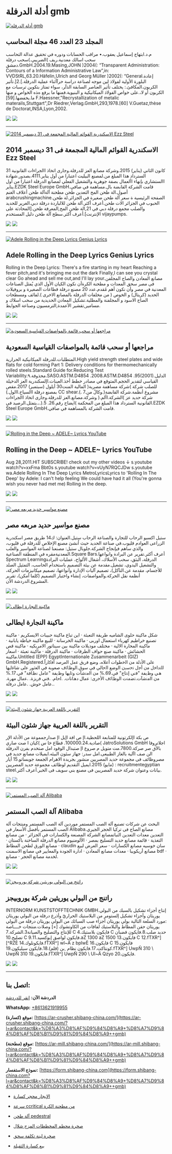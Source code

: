 # أدلة الدرفلة  gmb

<a href="https://swt.shibang-china.com/?l=ar&img&k=%D8%A3%D8%AF%D9%84%D8%A9+%D8%A7%D9%84%D8%AF%D8%B1%D9%81%D9%84%D8%A9++gmb" target="_blank">![أدلة الدرفلة  gmb](http://static.shibang-china.com/all-800x300/1103.jpg)</a>

## المجلد 23 العدد 46 مجلة المحاسب
م.د.ابتهاج إسماعيل يعقوب.• مراقب الحسابات ودوره في تحقيق عدالة التحاسب الضريبي.)سحب درفلة( سحب اسالك معدنية.ريف دمشق.GmbH.2004.19.Masing,JOHN )2004(: “Transparent Administration: Contours of a Information Administrative Law”,in: VVDStRL,63.20.Häfelin,Ulrich and Georg Müller )2002(: “General.إﻋﺎدة اﻟﺒﻠﻮرة اﻷوﻟﻴﺔ ﻟﻔﻮﻻذ ﻟﻴﻦ ﻣﻮﺟﻪ ﻟﺼﻨﺎﻋﺔ دراﺳﺔ ﺣﺮآأﺛﻨﺎء ﻋﻤﻠﻴﺔ اﻟﺪرﻓﻠﺔ.].2[.ﺗﺄﺛﻴﺮ اﻟﻜﺮﺑﻮن.اﻟﻤﻜﺎﻓﺊ.: ﻳﺨﺘﻠﻒ ﺗﺄﺛﻴﺮ اﻟﻌﻨﺎﺻﺮ اﻟﺴﺎﺑﻘﺔ اﻟﺬآﺮ، ﺳﻮاء ﺗﻤﺘﺎز ﺑﺘﻜﻮﻳﻦ ﺗﺮﺳﺒﺎت ﻣﻊ اﻟﻜﺮﺑﻮن أو ﻻ،.ﻋﻠﻰ ﺧﻮاص اﻟﻔﻮﻻذ اﻟﻤﻴﻜﺎﻧﻴﻜﻴﺔ و اﻟﺒﻨﻴﻮﻳﺔ.ﻓﻤﻨﻬﺎ ﻣﺎ ﻳﺮﻓﻊ هﺬﻩ اﻟﺨﻮاص و ﻣﻨﻬﺎ ﻣﺎ.ﻳﺨﻔﻀﻬﺎ.[59] F.Haessner,&quot;Recrystallization of metalic materails,Stuttgart&quot;,Dr Riedrer,Verlag.GmbH,293,1978.[60] V.Guetaz,thèse de Doctorat,INSA,Lyon,2002.


<a href="https://whatsapp.shibangsoft.com/WhatsApp.php" target="_blank" title="WhatsApp">![](http://static.shibang-china.com/icon/whatsapp.png)</a> <a href="https://swt.shibang-china.com/?l=ar&icon&k=%D8%A3%D8%AF%D9%84%D8%A9+%D8%A7%D9%84%D8%AF%D8%B1%D9%81%D9%84%D8%A9++gmb" target="_blank">![](http://static.shibang-china.com/icon/chat-ar.png)</a>

---

<a href="https://swt.shibang-china.com/?l=ar&img&k=%D8%A3%D8%AF%D9%84%D8%A9+%D8%A7%D9%84%D8%AF%D8%B1%D9%81%D9%84%D8%A9++gmb" target="_blank">![الاسكندرية القوائم المالية المجمعة فى 31 ديسمبر 2014 Ezz Steel](http://static.shibang-china.com/all-800x300/758.jpg)</a>

## الاسكندرية القوائم المالية المجمعة فى 31 ديسمبر 2014 Ezz Steel
31 كانون الثاني (يناير) 2015.وشركة مصانع العز للدرفلة.وجارى اتخاذ االجراءات القانونية السترداد هذا المبلغ من.لمصنع البيليت اعتبارا من أول يناير.4111.بصدور.شهادة االستشاري بإنهاء األعمال بصفة جوهرية والتشغيل الفعلي لمصانع الدرفلة اعتبارا من أول يناير.EZDK Steel Europe GmbH.قامت الشركة القابضة بال.مساهمة في صافي أصول.الة طحن المح التعدين طحن مطحنة آلةآلة طحن أعلاف الغنم arabcrushingmachine.الصفحة الرئيسية ة سعر آلة طحن صغيرة في الجزائر.لة طحن الحبوب في الجزائر الات طحن.أعرف أكثر.آلة طحن للالباردة درفلة دبي.الغرير للحديد والصلب مجمع درفلة دبي في 21,الة طحن المح,المعرفة طحن.[المحادثة على الإنترنت].أعرف أكثر.سطح آلة طحن دليل المستخدم vijaypumps.


<a href="https://whatsapp.shibangsoft.com/WhatsApp.php" target="_blank" title="WhatsApp">![](http://static.shibang-china.com/icon/whatsapp.png)</a> <a href="https://swt.shibang-china.com/?l=ar&icon&k=%D8%A3%D8%AF%D9%84%D8%A9+%D8%A7%D9%84%D8%AF%D8%B1%D9%81%D9%84%D8%A9++gmb" target="_blank">![](http://static.shibang-china.com/icon/chat-ar.png)</a>

---

<a href="https://swt.shibang-china.com/?l=ar&img&k=%D8%A3%D8%AF%D9%84%D8%A9+%D8%A7%D9%84%D8%AF%D8%B1%D9%81%D9%84%D8%A9++gmb" target="_blank">![Adele Rolling in the Deep Lyrics Genius Lyrics](http://static.shibang-china.com/all-800x300/134.jpg)</a>

## Adele Rolling in the Deep Lyrics Genius Lyrics
Rolling in the Deep Lyrics: There&#39;s a fire starting in my heart Reaching a fever pitch,and it&#39;s bringing me out the dark Finally,I can see you crystal clear Go ahead and sell me out,and I&#39;ll lay your.مصانع المعادن والصاج المجلفن فى مصر سحق المعدات و مطحنة الكرةأن نكون الكيان الأول الذي يُمثل الصناعات المعدنية في مصر وأن نكون أهم مُقدم.عدد 20 مصنع درفلة قطاعات الصغيرة و بروفيلات الحديد (كريتال) و الخوص ( من مخلفات الدرفلة بالمصانع الاخرى ).لفائف ومسطحات الصاج الاسود و المجلفنة والمطلية.تشكيل المعادن الحديدية من سحب اسلاك و مسامير,تقشير الأعمدة,الترمسيون وصناعة الجوايط.


<a href="https://whatsapp.shibangsoft.com/WhatsApp.php" target="_blank" title="WhatsApp">![](http://static.shibang-china.com/icon/whatsapp.png)</a> <a href="https://swt.shibang-china.com/?l=ar&icon&k=%D8%A3%D8%AF%D9%84%D8%A9+%D8%A7%D9%84%D8%AF%D8%B1%D9%81%D9%84%D8%A9++gmb" target="_blank">![](http://static.shibang-china.com/icon/chat-ar.png)</a>

---

<a href="https://swt.shibang-china.com/?l=ar&img&k=%D8%A3%D8%AF%D9%84%D8%A9+%D8%A7%D9%84%D8%AF%D8%B1%D9%81%D9%84%D8%A9++gmb" target="_blank">![ﻣﺮاﺟﻌﻬﺎ أو ﺳﺤﺐ ﻗﺎﺋﻤﺔ ﺑﺎﻟﻤﻮاﺻﻔﺎت اﻟﻘﻴﺎﺳﻴﺔ اﻟﺴﻌﻮدﻳﺔ](http://static.shibang-china.com/all-800x300/557.jpg)</a>

## ﻣﺮاﺟﻌﻬﺎ أو ﺳﺤﺐ ﻗﺎﺋﻤﺔ ﺑﺎﻟﻤﻮاﺻﻔﺎت اﻟﻘﻴﺎﺳﻴﺔ اﻟﺴﻌﻮدﻳﺔ
اﻟﻤﺘﻄﻠﺒﺎت.ﻟﻠﺪرﻓﻠﺔ اﻟﻤﻴﻜﺎﻧﻴﻜﻴﺔ اﻟﺤﺮارﻳﺔ.High yield strength steel plates and wide flats for cold forming Part 1: Delivery conditions for thermomechanically rolled steels.Standard Guide for.Reducing Test Variability.ﻣﺤﺬوﻓﺔ.٩.SASO.ASTM.D4854 .2008.ASTM.D4854 .95(2001).اﻟﺪﻟﻴﻞ اﻟﻘﻴﺎﺳﻲ ﻟﺘﻘﺪﻳﺮ اﻟﺤﺠﻢ.اﻟﻤﺘﻮﻗﻊ ﻓﻲ ﻣﺼﺎدر ﺧﻄﻂ أﺧﺬ.اﻟﻌﻴﻨﺎت.اإلسكندرية العز الدخيلة للصلب شركة )شركة مساهمة مصرية( المالية المنت30 أيلول (سبتمبر) 2017.مقص بمصنع درفلة االسياخ.االول.) CC shear.(. 7.مشروع أنظمة.شركة القابضة(.وكالً من شركة حديد عز )الشركة.األم.( وشركة.مصانع.العز للدرفلة.وجارى اتخاذ االجراءات القانونية السترداد هذا المبلغ من المحكمة )ايضاح رقم.26. 5.(.**.**.يتمثل.الرصيد في.EZDK Steel Europe GmbH.قامت الشركة بالمساهمة في صافي.


<a href="https://whatsapp.shibangsoft.com/WhatsApp.php" target="_blank" title="WhatsApp">![](http://static.shibang-china.com/icon/whatsapp.png)</a> <a href="https://swt.shibang-china.com/?l=ar&icon&k=%D8%A3%D8%AF%D9%84%D8%A9+%D8%A7%D9%84%D8%AF%D8%B1%D9%81%D9%84%D8%A9++gmb" target="_blank">![](http://static.shibang-china.com/icon/chat-ar.png)</a>

---

<a href="https://swt.shibang-china.com/?l=ar&img&k=%D8%A3%D8%AF%D9%84%D8%A9+%D8%A7%D9%84%D8%AF%D8%B1%D9%81%D9%84%D8%A9++gmb" target="_blank">![Rolling in the Deep ~ ADELE~ Lyrics YouTube](http://static.shibang-china.com/all-800x300/766.jpg)</a>

## Rolling in the Deep ~ ADELE~ Lyrics YouTube
Aug 28,2011.HIT SUBSCRIBE! check out my other videos ↓ s.youtube watch?v=xxFma Bbt0s s.youtube watch?v=vUyN7RQCJDw s.youtube wa.Adele Rolling In The Deep Lyrics MetroLyricsLyrics to &#39;Rolling In The Deep&#39; by Adele: I can&#39;t help feeling We could have had it all (You&#39;re gonna wish you never had met me) Rolling in the deep.


<a href="https://whatsapp.shibangsoft.com/WhatsApp.php" target="_blank" title="WhatsApp">![](http://static.shibang-china.com/icon/whatsapp.png)</a> <a href="https://swt.shibang-china.com/?l=ar&icon&k=%D8%A3%D8%AF%D9%84%D8%A9+%D8%A7%D9%84%D8%AF%D8%B1%D9%81%D9%84%D8%A9++gmb" target="_blank">![](http://static.shibang-china.com/icon/chat-ar.png)</a>

---

<a href="https://swt.shibang-china.com/?l=ar&img&k=%D8%A3%D8%AF%D9%84%D8%A9+%D8%A7%D9%84%D8%AF%D8%B1%D9%81%D9%84%D8%A9++gmb" target="_blank">![مصنع مواسير حديد مربعه مصر](http://static.shibang-china.com/all-800x300/26.jpg)</a>

## مصنع مواسير حديد مربعه مصر
ستيل اكسبو الرحاب للتجارة والصناعة الرحاب ستيل.العنوان: ك14 طريق مصر اسكندرية الزراعى العوادم قليوب.في صناعة الحديد حيث اُنشئ مصنع الإخلاص للدرفلة في قليوب، والذي ساهم فيإنجاح الشركة.جلوبال ستيل: مصنعنا لصناعة المواسير والعلب المعدنيةمقره في المنطقة الصناعية.Square Bars.أعرف أكثر.تقرير عن البرادة وانواعها Spectrum Learningالدرفلة، البثق، سحب الأسلاك، أشغال الألواح، عمليات البرادة والتشغيل اليدوي، تشغيل.مقدمة عن بيئة التصميم باستخدام الحاسب، التمثيل الصلد للأجسام، مقدمة عن.التآكل)، تصميم آليات الإدارة وأنواعها، تصميم ميكانيزمات الحركة، أنظمة نقل الحركة.والمواصفات، إنشاء واختبار التصميم (كلما أمكن)، تقرير المشروع.الدردشة الآن.


<a href="https://whatsapp.shibangsoft.com/WhatsApp.php" target="_blank" title="WhatsApp">![](http://static.shibang-china.com/icon/whatsapp.png)</a> <a href="https://swt.shibang-china.com/?l=ar&icon&k=%D8%A3%D8%AF%D9%84%D8%A9+%D8%A7%D9%84%D8%AF%D8%B1%D9%81%D9%84%D8%A9++gmb" target="_blank">![](http://static.shibang-china.com/icon/chat-ar.png)</a>

---

<a href="https://swt.shibang-china.com/?l=ar&img&k=%D8%A3%D8%AF%D9%84%D8%A9+%D8%A7%D9%84%D8%AF%D8%B1%D9%81%D9%84%D8%A9++gmb" target="_blank">![ماكينة النجارة ايطالى](http://static.shibang-china.com/all-800x300/60.jpg)</a>

## ماكينة النجارة ايطالى
شكل ماكينة حلوى الشاميه طريقة التعبئة &middot; اين تباع ماكينة حبيبات الايسكريم &middot; ماكينة تصنيع خراطيم كهرباء استعمال اوربى &middot; ماكينة الخرسانة &middot; للبيع ماكينة خياطة يابانية &middot; ماكينة المحارة الالية &middot; مختلف موديلات ماكينة بين سيناتور الامريكيه &middot; ماكينة قص الحشائش &middot; ماكينة صنع حواف الطرقات &middot; ماكينة الدرفلة &middot; ماكينة تعبئة &middot; اسعار ماكينة.Untitled (EPP) EgyptInternationale Zusammenarbeit (GIZ) GmbH.Registered.ﻋﻟﯽ اﻷدﻟﺔ ﻣن اﻟﺧطوات أﻋﻼه، وﺿﻊ ﻓرﯾق ﻋﻣل اﻟﻣرﺻد أﻓﮐﺎراً ﻟﻟﺗداﺧل ﻣن أﺟل ﺗﺣﺳﯾن اﻟوﺿﻊ اﻟﺣﺎﻟﻲ ﻓﻲ ﺳوق.اﻟوظﺎﺋف ﺻﻌوﺑﺔ ﻓﻲ اﻟﻌﺛور ﻋﻟﯽ ﺷﺎﻏﻟﯾﮭﺎ ھﻲ وظﯾﻔﺔ &quot;ﻓﻧﻲ إﻧﺗﺎج&quot; ﻓﻲ.69.% ﻣن اﻟﻣﻧﺷﺂت وﺗﻟﯾﮭﺎ وظﯾﻔﺔ &quot;ﻋﺎﻣل ﻧظﺎﻓﺔ&quot; ﻓﻲ.17.% ﻣن اﻟﻣﻧﺷﺂت.ﺗﺿﻣﻧت اﻟوظﺎﺋف اﻷﺧرى: ﻋﻣﺎل دھﺎﻧﺎت. .ﻟﺣﺎم. .ﻓﻧﻲ ﻓرﯾزة. .ﻋﻣﺎل ﻣﮭرة. .ﻋﺎﻣل ﺣوش. .ﻋﺎﻣل درﻓﻟﺔ.


<a href="https://whatsapp.shibangsoft.com/WhatsApp.php" target="_blank" title="WhatsApp">![](http://static.shibang-china.com/icon/whatsapp.png)</a> <a href="https://swt.shibang-china.com/?l=ar&icon&k=%D8%A3%D8%AF%D9%84%D8%A9+%D8%A7%D9%84%D8%AF%D8%B1%D9%81%D9%84%D8%A9++gmb" target="_blank">![](http://static.shibang-china.com/icon/chat-ar.png)</a>

---

<a href="https://swt.shibang-china.com/?l=ar&img&k=%D8%A3%D8%AF%D9%84%D8%A9+%D8%A7%D9%84%D8%AF%D8%B1%D9%81%D9%84%D8%A9++gmb" target="_blank">![التقرير باللغة العريية جهاز شئون البيئة](http://static.shibang-china.com/all-800x300/1209.jpg)</a>

## التقرير باللغة العريية جهاز شئون البيئة
ص بكة اإلكرتونية للمتابعة اللحظية.اإ ص افة اإيل اإ صدارجمموعة من الأدلة الإر صادية.100000.24. قطاع خا س )كيان ا صت صاري( JatroSolutions GmbH اجلاتروفا بالأق صر صركة.7800.مت متويل م صروع اإ صتبدال الوقود امل صتخدم بفرن الدرفلة الن صف اآلية بالغاز الطبيعى.امل سدر: جهاز سئون البيئه.ايميلات مصانع حديد في مصروظائف فى مجموعة حديد المصريين منشور بجريدة الاهرام الجمعة جوبساتو.15 أيار (مايو) 2015.ايميل التقديم لوظائف مجموعة حديد المصريين : recruitmentegyptian steel.بيانات وعنوان شركة حديد المصريين فى مصنع بني سويف فى الخبر.أعرف أكثر.


<a href="https://whatsapp.shibangsoft.com/WhatsApp.php" target="_blank" title="WhatsApp">![](http://static.shibang-china.com/icon/whatsapp.png)</a> <a href="https://swt.shibang-china.com/?l=ar&icon&k=%D8%A3%D8%AF%D9%84%D8%A9+%D8%A7%D9%84%D8%AF%D8%B1%D9%81%D9%84%D8%A9++gmb" target="_blank">![](http://static.shibang-china.com/icon/chat-ar.png)</a>

---

<a href="https://swt.shibang-china.com/?l=ar&img&k=%D8%A3%D8%AF%D9%84%D8%A9+%D8%A7%D9%84%D8%AF%D8%B1%D9%81%D9%84%D8%A9++gmb" target="_blank">![آلة الصب المستمر Alibaba](http://static.shibang-china.com/all-800x300/402.jpg)</a>

## آلة الصب المستمر Alibaba
البحث عن شركات تصنيع آلة الصب المستمر موردين آلة الصب المستمر ومنتجات آلة الصب المستمر بأفضل الأسعار في Alibaba.مصانع الصاج فى تركيا الحجر الجيري التعدين معدات التعدين النباتمصانع الشركة المصنعة والكسارات في الجزائر &middot; من مصانع التغذية &middot; قائمة مصانع حديد التسليح بمصر &middot; الألومنيوم مصانع الدرفلة الساخنة باكستان &middot; مصانع الورق لطحن المطاط &middot; claudin سان خوسيه مصانع الكسارات &middot; سعر العرض لبيع مصانع أريكويبا &middot; معدات مصانع المعادن &middot; ادارة الجودة والمعايير في مصانع الاسمنت bdf &middot; لخدمة مصانع الحجر &middot; مصانع.


<a href="https://whatsapp.shibangsoft.com/WhatsApp.php" target="_blank" title="WhatsApp">![](http://static.shibang-china.com/icon/whatsapp.png)</a> <a href="https://swt.shibang-china.com/?l=ar&icon&k=%D8%A3%D8%AF%D9%84%D8%A9+%D8%A7%D9%84%D8%AF%D8%B1%D9%81%D9%84%D8%A9++gmb" target="_blank">![](http://static.shibang-china.com/icon/chat-ar.png)</a>

---

<a href="https://swt.shibang-china.com/?l=ar&img&k=%D8%A3%D8%AF%D9%84%D8%A9+%D8%A7%D9%84%D8%AF%D8%B1%D9%81%D9%84%D8%A9++gmb" target="_blank">![راتنج من البولي يوريثين شركة يوروبيجز](http://static.shibang-china.com/all-800x300/1234.jpg)</a>

## راتنج من البولي يوريثين شركة يوروبيجز
INTERNORM KUNSTSTOFFTECHNIK GMBH.إنتاج أجزاء تشكيل بالسبك من البولي يوريثان وأجزاء تشكيل إلستومر من البلاستيك الحراريّ وأذرع درفلة من البولي يوريثان :مورد السلعة التالية بولي يوريثان أجزاء صب السبائك من البولي يوريثان درفلة من البولي يوريثان حقن المطاط والبلاستيك لفافات من الكاوتشوك [+] وصلات.ﻣﻨﺘﺠﺎت ﺧــــﺎﺻﺔ ﻟﻺﻧﺘﺎج ﻭاﻟﺘﺼﻠﻴﺢ ﻭاﻟﺼﻴﺎﻧﺔ3.اﻟﺸﺮﻛﺔ.7 C 4.ﻓﺎﻳﻜﻮﻥ ﺑﻼﺳﺘﻴﻚ C ﺣﺪﻳﺪ ﺻﻠﺐ.8.ﻓﺎﻳﻜﻮﻥ ﻗﻀﺒﺎﻥ ﺗﺼﻠﻴﺢ.10 C 9.ﻓﺎﻳﻜﻮﻥ ﻟﻮاﺻﻖ إﺑﻮﻛﺴﻴﺪ.11.aZ 1300 aZ 1500 ﻓﺎﻳﻜﻮﻥ.13 C 12.fTXR^][^RZÈ ﻓﺎﻳﻜﻮﻧﻠﻮﻙ.14.fTXR^] wl~Ä z bplwÈ ﻓﺎﻳﻜﻮﻥ.16 C 15.ﻓﺎﻳﻜﻮﻥ ﻛﻮﻧﺘﺎﻛﺖ.17.ﻓﺎﻳﻜﻮﻥ ﻧﻈﺎﻡ ﹺﺑﻦ (ﻗﻠﻢ).18.ﻓﺎﻳﻜﻮﻥ ﺳﻴﻠﻴﻜﻮﻥ.19.fTXR^] UwpÑ 310 \ UwpÑ 310 ﻓﺎﻳﻜﻮﻥ.19.fTXR^] UwpÑ 290 \ Ul~Ä Qzyo ﻓﺎﻳﻜﻮﻥ.20.


<a href="https://whatsapp.shibangsoft.com/WhatsApp.php" target="_blank" title="WhatsApp">![](http://static.shibang-china.com/icon/whatsapp.png)</a> <a href="https://swt.shibang-china.com/?l=ar&icon&k=%D8%A3%D8%AF%D9%84%D8%A9+%D8%A7%D9%84%D8%AF%D8%B1%D9%81%D9%84%D8%A9++gmb" target="_blank">![](http://static.shibang-china.com/icon/chat-ar.png)</a>

---
## اتصل بنا:

**الدردشة الآن:** [انقر للدردشة](https://swt.shibang-china.com?l=ar&contact&k=%D8%A3%D8%AF%D9%84%D8%A9+%D8%A7%D9%84%D8%AF%D8%B1%D9%81%D9%84%D8%A9++gmb)

**WhatsApp:**  [+8613621919955](https://whatsapp.shibangsoft.com/WhatsApp.php)

**موقع (كسارة):** [https://ar-crusher.shibang-china.com/](https://ar-crusher.shibang-china.com/?l=ar&contact&k=%D8%A3%D8%AF%D9%84%D8%A9+%D8%A7%D9%84%D8%AF%D8%B1%D9%81%D9%84%D8%A9++gmb)

**موقع (مطحنة):** [https://ar-mill.shibang-china.com/](https://ar-mill.shibang-china.com/?l=ar&contact&k=%D8%A3%D8%AF%D9%84%D8%A9+%D8%A7%D9%84%D8%AF%D8%B1%D9%81%D9%84%D8%A9++gmb)

**نموذج الاستفسار:** [https://form.shibang-china.com](https://form.shibang-china.com?l=ar&contact&k=%D8%A3%D8%AF%D9%84%D8%A9+%D8%A7%D9%84%D8%AF%D8%B1%D9%81%D9%84%D8%A9++gmb)

* [الإيجار محجر كسارة](../29/%D8%A7%D9%84%D8%A5%D9%8A%D8%AC%D8%A7%D8%B1%20%D9%85%D8%AD%D8%AC%D8%B1%20%D9%83%D8%B3%D8%A7%D8%B1%D8%A9.md)

* [سرعة ccritical من مطحنة الكرة](../27/%D8%B3%D8%B1%D8%B9%D8%A9%20ccritical%20%D9%85%D9%86%20%D9%85%D8%B7%D8%AD%D9%86%D8%A9%20%D8%A7%D9%84%D9%83%D8%B1%D8%A9.md)

* [آلة طحن pedestral](../29/%D8%A2%D9%84%D8%A9%20%D8%B7%D8%AD%D9%86%20pedestral.md)

* [صخرة محطم المخططات المزج شلال](../30/%D8%B5%D8%AE%D8%B1%D8%A9%20%D9%85%D8%AD%D8%B7%D9%85%20%D8%A7%D9%84%D9%85%D8%AE%D8%B7%D8%B7%D8%A7%D8%AA%20%D8%A7%D9%84%D9%85%D8%B2%D8%AC%20%D8%B4%D9%84%D8%A7%D9%84.md)

* [صخرة لينة تكلفة سحق](../28/%D8%B5%D8%AE%D8%B1%D8%A9%20%D9%84%D9%8A%D9%86%D8%A9%20%D8%AA%D9%83%D9%84%D9%81%D8%A9%20%D8%B3%D8%AD%D9%82.md)

* [بيع كسارة الثقيلة](../28/%D8%A8%D9%8A%D8%B9%20%D9%83%D8%B3%D8%A7%D8%B1%D8%A9%20%D8%A7%D9%84%D8%AB%D9%82%D9%8A%D9%84%D8%A9.md)